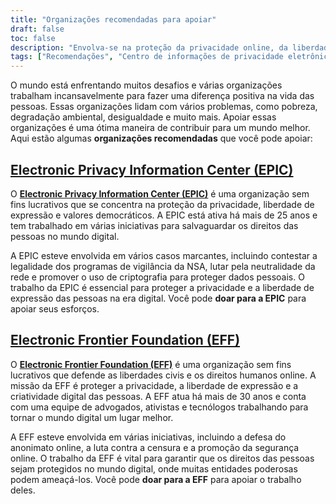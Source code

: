 ```yaml
---
title: "Organizações recomendadas para apoiar"
draft: false
toc: false
description: "Envolva-se na proteção da privacidade online, da liberdade de expressão e dos valores democráticos apoiando o Electronic Privacy Information Center (EPIC) e a Electronic Frontier Foundation (EFF). Essas organizações trabalham incansavelmente para proteger seus direitos no mundo digital. Sua doação pode ajudar a financiar os advogados, ativistas e tecnólogos da EFF em seus esforços para defender os direitos humanos e as liberdades online. Junte-se à causa hoje visitando os links fornecidos."
tags: ["Recomendações", "Centro de informações de privacidade eletrônica", "ÉPICO", "Fundação Fronteira Eletrônica", "EFF", "privacidade", "liberdade de expressão", "valores democráticos", "missão", "liberdades civis", "direitos humanos", "advogados", "ativistas", "tecnólogos", "livre expressão", "criatividade digital"]
---
```


O mundo está enfrentando muitos desafios e várias organizações trabalham incansavelmente para fazer uma diferença positiva na vida das pessoas. Essas organizações lidam com vários problemas, como pobreza, degradação ambiental, desigualdade e muito mais. Apoiar essas organizações é uma ótima maneira de contribuir para um mundo melhor. Aqui estão algumas **organizações recomendadas** que você pode apoiar:

## [Electronic Privacy Information Center (EPIC)](https://donatenow.networkforgood.org/epic)

O [**Electronic Privacy Information Center (EPIC)**](https://donatenow.networkforgood.org/epic) é uma organização sem fins lucrativos que se concentra na proteção da privacidade, liberdade de expressão e valores democráticos. A EPIC está ativa há mais de 25 anos e tem trabalhado em várias iniciativas para salvaguardar os direitos das pessoas no mundo digital.

A EPIC esteve envolvida em vários casos marcantes, incluindo contestar a legalidade dos programas de vigilância da NSA, lutar pela neutralidade da rede e promover o uso de criptografia para proteger dados pessoais. O trabalho da EPIC é essencial para proteger a privacidade e a liberdade de expressão das pessoas na era digital. Você pode **doar para a EPIC** para apoiar seus esforços.

## [Electronic Frontier Foundation (EFF)](https://www.eff.org/issues/bloggers/legal/join)

O [**Electronic Frontier Foundation (EFF)**](https://www.eff.org/issues/bloggers/legal/join) é uma organização sem fins lucrativos que defende as liberdades civis e os direitos humanos online. A missão da EFF é proteger a privacidade, a liberdade de expressão e a criatividade digital das pessoas. A EFF atua há mais de 30 anos e conta com uma equipe de advogados, ativistas e tecnólogos trabalhando para tornar o mundo digital um lugar melhor.

A EFF esteve envolvida em várias iniciativas, incluindo a defesa do anonimato online, a luta contra a censura e a promoção da segurança online. O trabalho da EFF é vital para garantir que os direitos das pessoas sejam protegidos no mundo digital, onde muitas entidades poderosas podem ameaçá-los. Você pode **doar para a EFF** para apoiar o trabalho deles.
